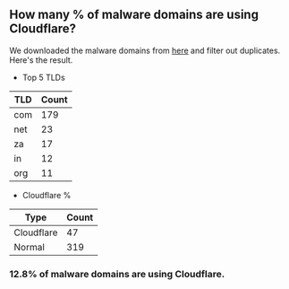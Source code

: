 ## How many % of malware domains are using Cloudflare?


We downloaded the malware domains from [here](https://urlhaus.abuse.ch) and filter out duplicates.
Here's the result.


[//]: # (start replacement)


- Top 5 TLDs

| TLD | Count |
| --- | --- |
| com | 179 |
| net | 23 |
| za | 17 |
| in | 12 |
| org | 11 |


- Cloudflare %

| Type | Count |
| --- | --- |
| Cloudflare | 47 |
| Normal | 319 |


### 12.8% of malware domains are using Cloudflare.